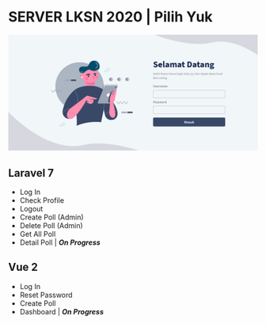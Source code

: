 # SERVER LKSN 2020 | Pilih Yuk

![picture alt](https://github.com/alfigufron/server-lksn-2020/blob/master/demo.png)

## Laravel 7
* Log In
* Check Profile
* Logout
* Create Poll (Admin)
* Delete Poll (Admin)
* Get All Poll
* Detail Poll | ***On Progress***

## Vue 2
* Log In
* Reset Password
* Create Poll
* Dashboard | ***On Progress***